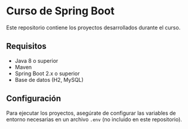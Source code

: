 # Curso de Spring Boot 

Este repositorio contiene los proyectos desarrollados durante el curso.

## Requisitos  
- Java 8 o superior  
- Maven 
- Spring Boot 2.x o superior  
- Base de datos (H2, MySQL)  

## Configuración  
Para ejecutar los proyectos, asegúrate de configurar las variables de entorno necesarias en un archivo `.env` (no incluido en este repositorio).
